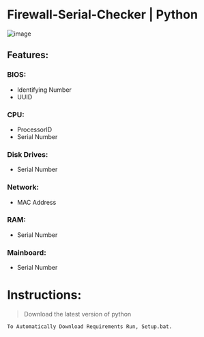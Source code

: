 #  Firewall-Serial-Checker | Python
![image](https://github.com/Tap1337/Firewall-SerialChecker/images/image.png)

## Features:

 ### BIOS:
   - Identifying Number
   - UUID

 ### CPU:
   - ProcessorID
   - Serial Number

 ### Disk Drives:
   - Serial Number
   
 ### Network:
   - MAC Address
   
 ### RAM:
   - Serial Number
   
 ### Mainboard:
   - Serial Number
  

# Instructions:
> Download the latest version of python  
```
To Automatically Download Requirements Run, Setup.bat.
```
